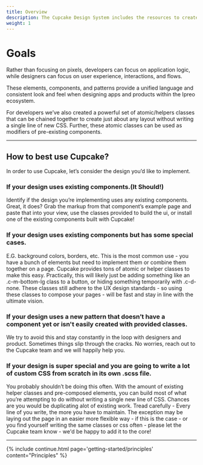 ```yaml
---
title: Overview
description: The Cupcake Design System includes the resources to create user interfaces consistent with UX principles, design language, and best practices.
weight: 1
---
```


# Goals
Rather than focusing on pixels, developers can focus on application logic, while designers can focus on user experience, interactions, and flows.

These elements, components, and patterns provide a unified language and consistent look and feel when designing apps and products within the Ipreo ecosystem.

For developers we’ve also created a powerful set of atomic/helpers classes that can be chained together to create just about any layout without writing a single line of new CSS. Further, these atomic classes can be used as modifiers of pre-existing components.

--- 

## How to best use Cupcake?
In order to use Cupcake, let’s consider the design you’d like to implement.

### If your design uses existing components.(It Should!)
Identify if the design you’re implementing uses any existing components. Great, it does? Grab the markup from that component’s example page and paste that into your view, use the classes provided to build the ui, or install one of the existing components built with Cupcake!

### If your design uses existing components but has some special cases.
E.G. background colors, borders, etc. This is the most common use - you have a bunch of elements but need to implement them or combine them together on a page. Cupcake provides tons of atomic or helper classes to make this easy. Practically, this will likely just be adding something like an .c-m-bottom-lg class to a button, or hiding something temporarily with .c-d-none. These classes still adhere to the UX design standards - so using these classes to compose your pages - will be fast and stay in line with the ultimate vision.


### If your design uses a new pattern that doesn’t have a component yet or isn't easily created with provided classes.
We try to avoid this and stay constantly in the loop with designers and product. Sometimes things slip through the cracks. No worries, reach out to the Cupcake team and we will happily help you.


### If your design is super special and you are going to write a lot of custom CSS from scratch in its own .scss file. 
You probably shouldn’t be doing this often. With the amount of existing helper classes and pre-composed elements, you can build most of what you’re attempting to do without writing a single new line of CSS. Chances are you would be duplicating alot of existing work. Tread carefully - Every line of you write, the more you have to maintain. The exception may be laying out the page in an easier more flexible way - if this is the case - or you find yourself writing the same classes or css often - please let the Cupcake team know - we'd be happy to add it to the core!

---


{% include continue.html page='getting-started/principles' content="Principles" %}